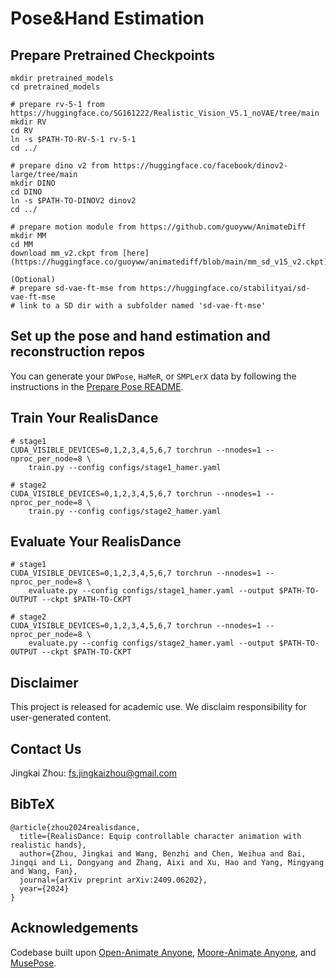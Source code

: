 # Pose&Hand Estimation

## Prepare Pretrained Checkpoints

```
mkdir pretrained_models
cd pretrained_models

# prepare rv-5-1 from https://huggingface.co/SG161222/Realistic_Vision_V5.1_noVAE/tree/main
mkdir RV
cd RV
ln -s $PATH-TO-RV-5-1 rv-5-1
cd ../

# prepare dino v2 from https://huggingface.co/facebook/dinov2-large/tree/main
mkdir DINO
cd DINO
ln -s $PATH-TO-DINOV2 dinov2
cd ../

# prepare motion module from https://github.com/guoyww/AnimateDiff
mkdir MM
cd MM
download mm_v2.ckpt from [here](https://huggingface.co/guoyww/animatediff/blob/main/mm_sd_v15_v2.ckpt)

(Optional)
# prepare sd-vae-ft-mse from https://huggingface.co/stabilityai/sd-vae-ft-mse
# link to a SD dir with a subfolder named 'sd-vae-ft-mse' 
```

## Set up the pose and hand estimation and reconstruction repos

You can generate your `DWPose`, `HaMeR`, or `SMPLerX` data by following the instructions in the [Prepare Pose README](prepare_pose/README.md).

## Train Your RealisDance

```
# stage1
CUDA_VISIBLE_DEVICES=0,1,2,3,4,5,6,7 torchrun --nnodes=1 --nproc_per_node=8 \
    train.py --config configs/stage1_hamer.yaml 

# stage2
CUDA_VISIBLE_DEVICES=0,1,2,3,4,5,6,7 torchrun --nnodes=1 --nproc_per_node=8 \
    train.py --config configs/stage2_hamer.yaml 
```

## Evaluate Your RealisDance

```
# stage1
CUDA_VISIBLE_DEVICES=0,1,2,3,4,5,6,7 torchrun --nnodes=1 --nproc_per_node=8 \
    evaluate.py --config configs/stage1_hamer.yaml --output $PATH-TO-OUTPUT --ckpt $PATH-TO-CKPT

# stage2
CUDA_VISIBLE_DEVICES=0,1,2,3,4,5,6,7 torchrun --nnodes=1 --nproc_per_node=8 \
    evaluate.py --config configs/stage2_hamer.yaml --output $PATH-TO-OUTPUT --ckpt $PATH-TO-CKPT
```

## Disclaimer
This project is released for academic use.
We disclaim responsibility for user-generated content.

## Contact Us
Jingkai Zhou: [fs.jingkaizhou@gmail.com](mailto:fs.jingkaizhou@gmail.com)


## BibTeX
```
@article{zhou2024realisdance,
  title={RealisDance: Equip controllable character animation with realistic hands},
  author={Zhou, Jingkai and Wang, Benzhi and Chen, Weihua and Bai, Jingqi and Li, Dongyang and Zhang, Aixi and Xu, Hao and Yang, Mingyang and Wang, Fan},
  journal={arXiv preprint arXiv:2409.06202},
  year={2024}
}
```


## Acknowledgements
Codebase built upon [Open-Animate Anyone](https://github.com/guoqincode/Open-AnimateAnyone), [Moore-Animate Anyone](https://github.com/MooreThreads/Moore-AnimateAnyone), and [MusePose](https://github.com/TMElyralab/MusePose).

